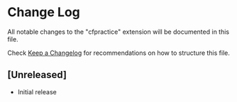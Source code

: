 # Change Log

All notable changes to the "cfpractice" extension will be documented in this file.

Check [Keep a Changelog](http://keepachangelog.com/) for recommendations on how to structure this file.

## [Unreleased]

- Initial release
